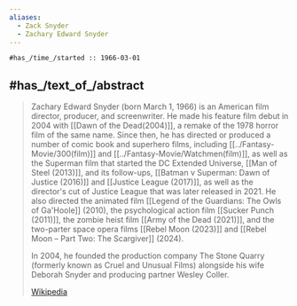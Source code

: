 ```yaml
---
aliases:
  - Zack Snyder
  - Zachary Edward Snyder
---
```


	#has_/time_/started :: 1966-03-01

## #has_/text_of_/abstract 

> Zachary Edward Snyder (born March 1, 1966) is an American film director, producer, and screenwriter. 
> He made his feature film debut in 2004 with [[Dawn of the Dead(2004)]], 
> a remake of the 1978 horror film of the same name. 
> Since then, he has directed or produced a number of comic book and superhero films, 
> including [[../Fantasy-Movie/300(film)]] and [[../Fantasy-Movie/Watchmen(film)]], 
> as well as the Superman film that started the DC Extended Universe, [[Man of Steel (2013)]], 
> and its follow-ups, [[Batman v Superman: Dawn of Justice (2016)]] and [[Justice League (2017)]], 
> as well as the director's cut of Justice League that was later released in 2021. 
> He also directed the animated film [[Legend of the Guardians: The Owls of Ga'Hoole]] (2010), 
> the psychological action film [[Sucker Punch (2011)]], the zombie heist film [[Army of the Dead (2021)]], 
> and the two-parter space opera films [[Rebel Moon (2023)]] 
> and [[Rebel Moon – Part Two: The Scargiver]] (2024).
>
> In 2004, he founded the production company The Stone Quarry 
> (formerly known as Cruel and Unusual Films) 
> alongside his wife Deborah Snyder and producing partner Wesley Coller.
>
> [Wikipedia](https://en.wikipedia.org/wiki/Zack%20Snyder)



